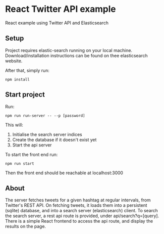 # React Twitter API example
React example using Twitter API and Elasticsearch

## Setup
Project requires elastic-search running on your local machine. Download/installation instructions can be found on thee elasticsearch website. 

After that, simply run:
```
npm install
```

## Start project
Run:
```
npm run run-server -- --p [password]
```
This will:
1. Initialise the search server indices
2. Create the database if it doesn't exist yet
3. Start the api server

To start the front end run:
```
npm run start
```

Then the front end should be reachable at localhost:3000

## About
The server fetches tweets for a given hashtag at regular intervals, from Twitter's REST API.
On fetching tweets, it loads them into a persistent (sqlite) database, and into a search server (elasticsearch) client.
To search the search server, a rest api route is provided, under api/search?q=[query].
There is a simple React frontend to access the api route, and display the results on the page.